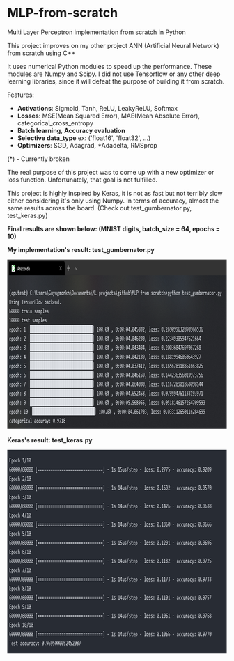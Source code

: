 # MLP-from-scratch
Multi Layer Perceptron implementation from scratch in Python

This project improves on my other project ANN (Artificial Neural Network) from scratch using C++

It uses numerical Python modules to speed up the performance. These modules are Numpy and Scipy.
I did not use Tensorflow or any other deep learning libraries, since it will defeat the purpose of building it
from scratch.

Features:
* **Activations**: Sigmoid, Tanh, ReLU, LeakyReLU, Softmax
* **Losses**: MSE(Mean Squared Error), MAE(Mean Absolute Error), categorical_cross_entropy
* **Batch learning**, **Accuracy evaluation**
* **Selective data_type** ex: ('float16', 'float32', ...)
* **Optimizers**: SGD, Adagrad, *Adadelta, RMSprop

(*) - Currently broken

The real purpose of this project was to come up with a new optimizer or loss function. Unfortunately, that goal is
not fulfilled.

This project is highly inspired by Keras, it is not as fast but not terribly slow either considering it's only using Numpy.
In terms of accuracy, almost the same results across the board. (Check out test_gumbernator.py, test_keras.py)

**Final results are shown below: (MNIST digits, batch_size = 64, epochs = 10)**

**My implementation's result: test_gumbernator.py**
<p align="center">
  <img src="gumbernator_mlp_result.PNG" width=947 height=389>
</p>

**Keras's result: test_keras.py**
<p align="center">
  <img src="keras_mlp_result.png" width=908 height=468>
</p>
